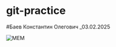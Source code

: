# git-practice
#Баев Константин Олегович
_03.02.2025

![МЕМ](https://i.postimg.cc/mZHBfxzK/176270792-931e5f9f78392d46201bd0ffac207248-800.png)
